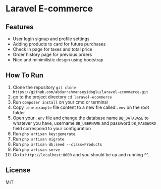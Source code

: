 # Laravel E-commerce 


## Features

- User login signup and profile settings
- Adding products to card for future purchases
- Check in page for taxes and total price 
- Order history page for previous prders
- Nice and minimilistic desgin using bootstrap 


## How To Run
1) Clone the repository ```git clone https://github.com/abdurrahmanseyidoglu/laravel-ecommerce.git```
2) go to the project directory ```cd laravel-ecommerce```
3) Run ```composer install``` on your cmd or terminal
4) Copy ```.env.example``` file content to a new file called ```.env``` on the root folder
5) Open your ```.env``` file and change the database name ```DB_DATABASE``` to whatever you have, username ```DB_USERNAME``` and password ```DB_PASSWORD``` field correspond to your configuration
6) Run ```php artisan key:generate```
7) Run ```php artisan migrate```
8) Run ```php artisan db:seed --class=Products```
9) Run ```php artisan serve```
10) Go to ```http://localhost:8000``` and you should be up and running ^^.

## License

MIT

